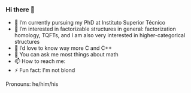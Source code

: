 ### Hi there 👋


* 🔭 I’m currently pursuing my PhD at Instituto Superior Técnico
* 👀 I’m interested in factorizable structures in general: factorization homology, TQFTs, and I am also very interested in higher-categorical structures
* 🌱 I’d love to know way more C and C++
* 💬 You can ask me most things about math
* 📫 How to reach me: 
* ⚡ Fun fact: I'm not blond





Pronouns: he/him/his
